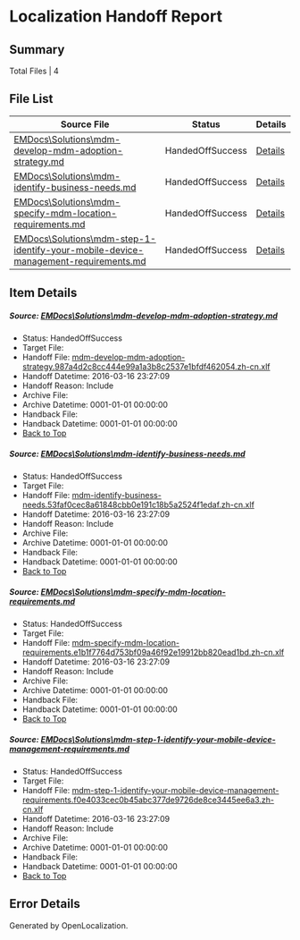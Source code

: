 # <a name='report-top'></a> Localization Handoff Report

## Summary
 Total Files | 4

## File List
 Source File | Status | Details 
 ----------- | ------ | ------- 
 [EMDocs\Solutions\mdm-develop-mdm-adoption-strategy.md](https://github.com/Microsoft/EMDocs-pr/blob/9069cac8c2d2f562e870797315f62e5fa67e445f/EMDocs/Solutions/mdm-develop-mdm-adoption-strategy.md) | HandedOffSuccess | [Details](#98ddab7a33c08db24121feffc3c55e48935fdb9a97)
 [EMDocs\Solutions\mdm-identify-business-needs.md](https://github.com/Microsoft/EMDocs-pr/blob/9069cac8c2d2f562e870797315f62e5fa67e445f/EMDocs/Solutions/mdm-identify-business-needs.md) | HandedOffSuccess | [Details](#a3eb5e6162cf8059e5839f94f1b49116d1bdea88105)
 [EMDocs\Solutions\mdm-specify-mdm-location-requirements.md](https://github.com/Microsoft/EMDocs-pr/blob/9069cac8c2d2f562e870797315f62e5fa67e445f/EMDocs/Solutions/mdm-specify-mdm-location-requirements.md) | HandedOffSuccess | [Details](#220fd797485de0b509a42710f3e477f529d053ea111)
 [EMDocs\Solutions\mdm-step-1-identify-your-mobile-device-management-requirements.md](https://github.com/Microsoft/EMDocs-pr/blob/9069cac8c2d2f562e870797315f62e5fa67e445f/EMDocs/Solutions/mdm-step-1-identify-your-mobile-device-management-requirements.md) | HandedOffSuccess | [Details](#0c052a2c57ec36a6568babd4450e26b8036044cd112)

## Item Details
##### <a name='98ddab7a33c08db24121feffc3c55e48935fdb9a97'></a> Source: [EMDocs\Solutions\mdm-develop-mdm-adoption-strategy.md](https://github.com/Microsoft/EMDocs-pr/blob/9069cac8c2d2f562e870797315f62e5fa67e445f/EMDocs/Solutions/mdm-develop-mdm-adoption-strategy.md)
* Status: HandedOffSuccess
* Target File: 
* Handoff File: [mdm-develop-mdm-adoption-strategy.987a4d2c8cc444e99a1a3b8c2537e1bfdf462054.zh-cn.xlf](https://github.com/Microsoft/EM.handoff/blob/bd28211a4aadd340fc5096010a4b71ce98e7a17e/ol-handoff/Microsoft/EMDocs-pr.zh-cn/master/mdm-develop-mdm-adoption-strategy.987a4d2c8cc444e99a1a3b8c2537e1bfdf462054.zh-cn.xlf)
* Handoff Datetime: 2016-03-16 23:27:09
* Handoff Reason: Include
* Archive File: 
* Archive Datetime: 0001-01-01 00:00:00
* Handback File: 
* Handback Datetime: 0001-01-01 00:00:00
* [Back to Top](#report-top)

##### <a name='a3eb5e6162cf8059e5839f94f1b49116d1bdea88105'></a> Source: [EMDocs\Solutions\mdm-identify-business-needs.md](https://github.com/Microsoft/EMDocs-pr/blob/9069cac8c2d2f562e870797315f62e5fa67e445f/EMDocs/Solutions/mdm-identify-business-needs.md)
* Status: HandedOffSuccess
* Target File: 
* Handoff File: [mdm-identify-business-needs.53faf0cec8a61848cbb0e191c18b5a2524f1edaf.zh-cn.xlf](https://github.com/Microsoft/EM.handoff/blob/bd28211a4aadd340fc5096010a4b71ce98e7a17e/ol-handoff/Microsoft/EMDocs-pr.zh-cn/master/mdm-identify-business-needs.53faf0cec8a61848cbb0e191c18b5a2524f1edaf.zh-cn.xlf)
* Handoff Datetime: 2016-03-16 23:27:09
* Handoff Reason: Include
* Archive File: 
* Archive Datetime: 0001-01-01 00:00:00
* Handback File: 
* Handback Datetime: 0001-01-01 00:00:00
* [Back to Top](#report-top)

##### <a name='220fd797485de0b509a42710f3e477f529d053ea111'></a> Source: [EMDocs\Solutions\mdm-specify-mdm-location-requirements.md](https://github.com/Microsoft/EMDocs-pr/blob/9069cac8c2d2f562e870797315f62e5fa67e445f/EMDocs/Solutions/mdm-specify-mdm-location-requirements.md)
* Status: HandedOffSuccess
* Target File: 
* Handoff File: [mdm-specify-mdm-location-requirements.e1b1f7764d753bf09a46f92e19912bb820ead1bd.zh-cn.xlf](https://github.com/Microsoft/EM.handoff/blob/bd28211a4aadd340fc5096010a4b71ce98e7a17e/ol-handoff/Microsoft/EMDocs-pr.zh-cn/master/mdm-specify-mdm-location-requirements.e1b1f7764d753bf09a46f92e19912bb820ead1bd.zh-cn.xlf)
* Handoff Datetime: 2016-03-16 23:27:09
* Handoff Reason: Include
* Archive File: 
* Archive Datetime: 0001-01-01 00:00:00
* Handback File: 
* Handback Datetime: 0001-01-01 00:00:00
* [Back to Top](#report-top)

##### <a name='0c052a2c57ec36a6568babd4450e26b8036044cd112'></a> Source: [EMDocs\Solutions\mdm-step-1-identify-your-mobile-device-management-requirements.md](https://github.com/Microsoft/EMDocs-pr/blob/9069cac8c2d2f562e870797315f62e5fa67e445f/EMDocs/Solutions/mdm-step-1-identify-your-mobile-device-management-requirements.md)
* Status: HandedOffSuccess
* Target File: 
* Handoff File: [mdm-step-1-identify-your-mobile-device-management-requirements.f0e4033cec0b45abc377de9726de8ce3445ee6a3.zh-cn.xlf](https://github.com/Microsoft/EM.handoff/blob/bd28211a4aadd340fc5096010a4b71ce98e7a17e/ol-handoff/Microsoft/EMDocs-pr.zh-cn/master/mdm-step-1-identify-your-mobile-device-management-requirements.f0e4033cec0b45abc377de9726de8ce3445ee6a3.zh-cn.xlf)
* Handoff Datetime: 2016-03-16 23:27:09
* Handoff Reason: Include
* Archive File: 
* Archive Datetime: 0001-01-01 00:00:00
* Handback File: 
* Handback Datetime: 0001-01-01 00:00:00
* [Back to Top](#report-top)


## Error Details

Generated by OpenLocalization.
